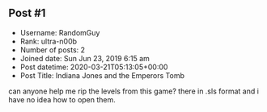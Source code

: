 ## Post #1
- Username: RandomGuy
- Rank: ultra-n00b
- Number of posts: 2
- Joined date: Sun Jun 23, 2019 6:15 am
- Post datetime: 2020-03-21T05:13:05+00:00
- Post Title: Indiana Jones and the Emperors Tomb

can anyone help me rip the levels from this game? there in .sls format and i have no idea how to open them.
